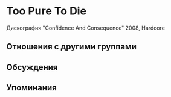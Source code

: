 # Too Pure To Die

Дискография
"Confidence And Consequence" 2008, Hardcore

## Отношения с другими группами


## Обсуждения


## Упоминания

